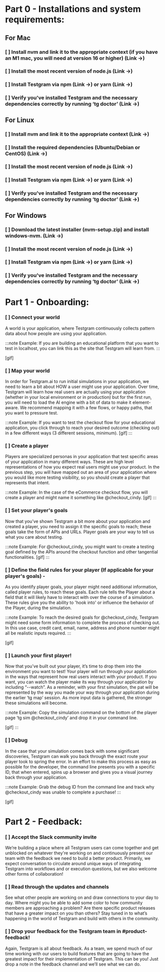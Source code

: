 # Part 0 - Installations and system requirements:

## For Mac
### [ ] Install nvm and link it to the appropriate context (if you have an M1 mac, you will need at version 16 or higher)  (Link →)
### [ ] Install the most recent version of node.js (Link →)
### [ ] Install Testgram via npm (Link →) or yarn (Link →)
### [ ] Verify you've installed Testgram and the necessary dependencies correctly by running ‘tg doctor’ (Link →)

## For Linux
### [ ] Install nvm and link it to the appropriate context (Link →)
### [ ] Install the required dependencies (Ubuntu/Debian or CentOS) (Link →)
### [ ] Install the most recent version of node.js (Link →)
### [ ] Install Testgram via npm (Link →) or yarn (Link →)
### [ ] Verify you've installed Testgram and the necessary dependencies correctly by running ‘tg doctor’ (Link →)

## For Windows
### [ ] Download the latest installer (nvm-setup.zip) and install windows-nvm. (Link →)
### [ ] Install the most recent version of node.js (Link →)
### [ ] Install Testgram via npm (Link →) or yarn (Link →)
### [ ] Verify you've installed Testgram and the necessary dependencies correctly by running ‘tg doctor’ (Link →)


# Part 1 - Onboarding:
### [ ] Connect your world
A world is your application, where Testgram continuously collects pattern data about how people are using your application.

:::note
Example: If you are building an educational platform that you want to test in localhost, you can link this as the site that Testgram will learn from.
:::

[gif]

### [ ] Map your world
In order for Testgram.ai to run initial simulations in your application, we need to learn a bit about HOW a user might use your application. Over time, Testgram will learn how real users are actually using your application (whether in your local environment or in production) but for the first run, you will need to load the AI engine with a bit of data to make it element-aware. We recommend mapping it with a few flows, or happy paths, that you want to pressure test.

:::note
Example: If you want to test the checkout flow for your educational application, you click through to reach your desired outcome (checking out) in a few different ways (3 different sessions, minimum).
[gif]
:::

### [ ] Create a player
Players are specialized personas in your application that test specific areas of your application in many different ways. These are high level representations of how you expect real users might use your product. In the previous step, you will have mapped out an area of your application where you would like more testing visibility, so you should create a player that represents that intent.

:::note
Example: In the case of the eCommerce checkout flow, you will create a player and might name it something like @checkout_cindy.
[gif]
:::

### [ ] Set your player's goals
Now that you’ve shown Testgram a bit more about your application and created a player, you need to assign it the specific goals to reach; these goals take the form of APIs and URLs. Player goals are your way to tell us what you care about testing.

:::note
Example: For @checkout_cindy, you might want to create a testing goal defined by the APIs around the checkout function and other tangential functionalities.
[gif]
:::

### [ ] Define the field rules for your player (If applicable for your player's goals) -
As you identify player goals, your player might need additional information, called player rules, to reach these goals. Each rule tells the Player about a field that it will likely have to interact with over the course of a simulation. These rules give you the ability to 'hook into' or influence the behavior of the Player, during the simulation.

:::note
Example: To reach the desired goals for @checkout_cindy, Testgram might need some form information to complete the process of checking out. In this use case, credit card, email, name, address and phone number might all be realistic inputs required.
:::

[gif]

### [ ] Launch your first player!
Now that you’ve built out your player, it’s time to drop them into the environment you want to test! Your player will run through your application in the ways that represent how real users interact with your product. If you want, you can watch the player make its way through your application by including “--watch”. As a reminder, with your first simulation, the pat will be represented by the way you made your way through your application during the earlier ‘tg map’ session. As more input data is gathered, the stronger these simulations will become.

:::note
Example: Copy the simulation command on the bottom of the player page ‘tg sim @checkout_cindy’ and drop it in your command line.

[gif]
:::




### [ ] Debug
In the case that your simulation comes back with some significant discoveries, Testgram can walk you back through the exact route your player took to spring the error. In an effort to make this process as easy as possible for the developer, the command line presents you with a specific ID, that when entered, spins up a browser and gives you a visual journey back through your application.

:::note
Example: Grab the debug ID from the command line and track why @checkout_cindy was unable to complete a purchase!
:::

[gif]

# Part 2 - Feedback:
### [ ] Accept the Slack community invite
We’re building a place where all Testgram users can come together and get unblocked on whatever they're working on and continuously present our team with the feedback we need to build a better product. Primarily, we expect conversation to circulate around unique ways of integrating Testgram into workflows and or execution questions, but we also welcome other forms of collaboration!

### [ ] Read through the updates and channels
See what other people are working on and draw connections to your day to day. Where might you be able to add some color to how community members are approaching a problem? Are there specific product releases that have a greater impact on you than others? Stay tuned in to what’s happening in the world of Testgram and build with others in the community.

### [ ] Drop your feedback for the Testgram team in #product-feedback!
Again, Testgram is all about feedback. As a team, we spend much of our time working with our users to build features that are going to have the greatest impact for their implementation of Testgram. This can be you! Just drop a note in the feedback channel and we’ll see what we can do.
